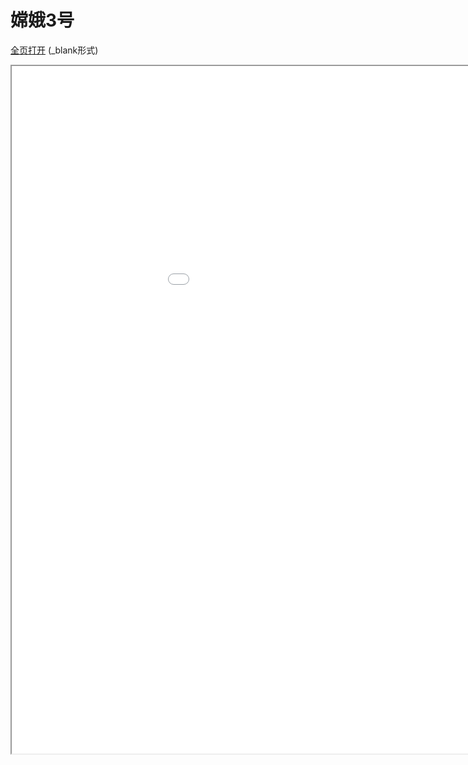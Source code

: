 
# 嫦娥3号
<a href="/texpdf/part-sxjm-chap-change3hao.html" target="_blank">全页打开</a> (_blank形式)
<div class="pdf-class">
    <iframe  src=/texpdf/part-sxjm-chap-change3hao.html width="1100" height="1100">
    </iframe>
</div>
